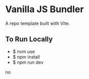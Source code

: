 # Vanilla JS Bundler

A repo template built with Vite.  

## To Run Locally
* $ nvm use
* $ npm install
* $ npm run dev

no